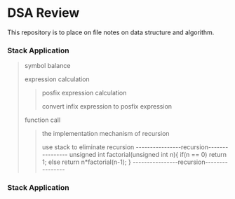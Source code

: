 # DSA Review
This repository is to place on file notes on data structure and algorithm.

### Stack Application
> symbol balance
>
> expression calculation
>
>> posfix expression calculation
>>
>> convert infix expression to posfix expression
>>
> function call
>
>> the implementation mechanism of recursion
>>
>> use stack to eliminate recursion
----------------recursion----------------
unsigned int factorial(unsigned int n){
  if(n == 0)
    return 1;
  else
    return n*factorial(n-1);
}
----------------recursion----------------
>>

### Stack Application
